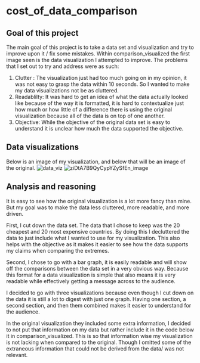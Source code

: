 # cost_of_data_comparison
## Goal of this project
The main goal of this project is to take a data set and visualization and try to improve upon it / fix some mistakes.
Within comparison_visualized the first image seen is the data visualization I attempted to improve.
The problems that I set out to try and address were as such:

1. Clutter : The visualization just had too much going on in my opinion, it was not easy to grasp the data within 10 seconds. So I wanted to make my data visualizations not be as cluttered.
2. Readablilty: It was hard to get an idea of what the data actually looked like because of the way it is formatted, it is hard to contextualize just how much or how little of a difference there is using the original visualization because all of the data is on top of one another.
3. Objective: While the objective of the original data set is easy to understand it is unclear how much the data supported the objective.

## Data visualizations
Below is an image of my visualization, and below that will be an image of the original.
![data_viz](https://user-images.githubusercontent.com/68137495/184253651-13ac6d6c-6fac-4349-ac85-302de2868ccb.png)
![ziDtA7B9QyCypYZySfEn_image](https://user-images.githubusercontent.com/68137495/184254523-34b50387-384f-4b47-aabd-e74c7755187d.png)

## Analysis and reasoning
It is easy to see how the original visualization is a lot more fancy than mine.
But my goal was to make the data less cluttered, more readable, and more driven.

First, I cut down the data set. The data that I chose to keep was the 20 cheapest and 20 most expensive countries.
By doing this I decluttered the data to just include what I wanted to use for my visualization. This also helps with the objective as it makes it easier to see
how the data supports my claims when comparing the extremes.

Second, I chose to go with a bar graph, it is easily readable and will show off the comparisons between the data set in a very obvious way. Because this format for a data visualization is simple that also means it is very readable while effectively getting a message across to the audience.

I decided to go with three visualizations because even though I cut down on the data it is still a lot to digest with just one graph. Having one section, a second section, and then them combined makes it easier to understand for the audience.

In the original visualization they included some extra information, I decided to not put that information on my data but rather include it in the code below it in comparison_visualized. This is so that information wise my visualization is not lacking when compared to the original. Though I omitted some of the extraneous information that could not be derived from the data/ was not relevant.
